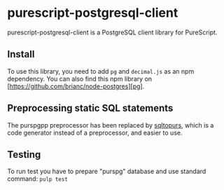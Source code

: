 # purescript-postgresql-client

purescript-postgresql-client is a PostgreSQL client library for PureScript.

## Install

To use this library, you need to add `pg` and `decimal.js` as an npm dependency. You can also
find this npm library on [https://github.com/brianc/node-postgres][pg].

## Preprocessing static SQL statements

The purspgpp preprocessor has been replaced by [sqltopurs], which is a code
generator instead of a preprocessor, and easier to use.

[sqltopurs]: https://github.com/rightfold/sqltopurs

## Testing

To run test you have to prepare "purspg" database and use standard command: `pulp test`
